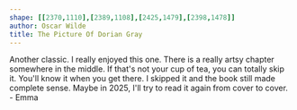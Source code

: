 ```yaml
---
shape: [[2370,1110],[2389,1108],[2425,1479],[2398,1478]]
author: Oscar Wilde
title: The Picture Of Dorian Gray
---
```

 Another classic. I really enjoyed this one. There is a really artsy chapter somewhere in the middle.  If that's not your cup of tea, you can totally skip it.  You'll know it when you get there.  I skipped it and the book still made complete sense.  Maybe in 2025, I'll try to read it again from cover to cover. - Emma
